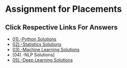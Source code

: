 # Assignment for Placements 
## Click Respective Links For Answers
- [01).-Python Solutions](https://github.com/Dr-Sanjay/Assignment_Sanjay/blob/main/Placement%20Assignment_(Sanjay)/Python_Solutions.ipynb)
- [02).-Statistics Solutions](https://github.com/Dr-Sanjay/Assignment_Sanjay/blob/main/Placement%20Assignment_(Sanjay)/Statistics_Solutions.ipynb)
- [03).-Machine Learning Solutions]("Sanajy")
- [04).-NLP Solutions]
- [05).-Deep Learning Solutions](https://github.com/Dr-Sanjay/Assignment_Sanjay/blob/main/Placement%20Assignment_(Sanjay)/Statistics.ipynb)
